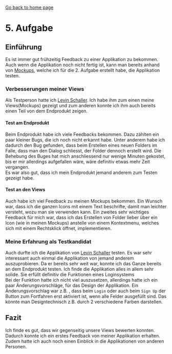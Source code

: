 [Go back to home page](./../README.md)

# 5. Aufgabe

## Einführung
Es ist immer gut frühzeitig Feedback zu einer Applikation zu bekommen. Auch wenn die Applikation noch nicht fertig ist, kann man bereits anhand von [Mockups](./task-2.md), welche ich für die 2. Aufgabe erstellt habe, die Applikation testen. 

### Verbesserungen meiner Views
Als Testperson hatte ich [Levin Schaller](https://github.com/lev1nn/). Ich habe ihm zum einen meine Views(Mockups) gezeigt und zum anderen konnte ich ihm auch bereits einen Teil von dem Endprodukt zeigen.

#### Test am Endprodukt
Beim Endprodukt habe ich viele Feedbacks bekommen. Dazu zählten ein paar kleiner Bugs, die ich noch nicht erkannt habe. Unter anderem habe ich dadurch den Bug gefunden, dass beim Erstellen eines neuen Folders im Falle, dass man den Dialog schliesst, der Folder dennoch erstellt wird. Die Behebung des Buges hat mich anschliessend nur wenige Minuten gekostet, bis er mir allerdings aufgefallen wäre, wäre definitiv etwas mehr Zeit vergangen. <br/> 
Es war also gut, dass ich mein Endprodukt jemand anderem zum Testen gezeigt habe. 

#### Test an den Views
Auch habe ich viel Feedback zu meinen Mockups bekommen. Ein Wunsch war, dass ich die ganzen Icons mit einem Text beschrifte, damit man leichter versteht, wozu man sie verwenden kann. Ein zweites sehr wichtiges Feedback für mich war, dass ich das Erstellen von Folder lieber über ein Icon (wie in meinen Mockups) anstelle von einem Kontextmenu, welches sich mit einem Rechtsklick öffnet, implementieren. 

### Meine Erfahrung als Testkandidat
Auch durfte ich die Applikation von [Levin Schaller](https://github.com/lev1nn/) testen. Es war sehr interessant auch einmal die Applikation von jemand anderem auszuprobieren. Da er bereits sehr weit war, konnte ich das Ganze bereits an dem Endprodukt testen. Ich finde die Applikation alles in allem sehr solide. Sie erfüllt definitiv die Funktionen eines Loginsystems <br/>
Bei der Funktion hatte ich nicht viel auszusetzen, allerdings hatte ich ein paar Änderungsvorschläge, für das Design der Applikation. Ein  Änderungsvorschlag war z.B. , dass beim `Login` oder auch beim `Sign Up` der Button zum Fortfahren erst aktiviert ist, wenn alle Felder ausgefüllt sind. Das könnte man Designtechnisch z.B. durch 2 verschiedene Farben darstellen.    

## Fazit
Ich finde es gut, dass wir gegenseitig unsere Views bewerten konnten. Dadurch konnte ich ein erstes Feedback von meiner Applikation erhalten. Zudem hatte ich auch noch einen Einblick in die Applikationen von anderen Personen.
